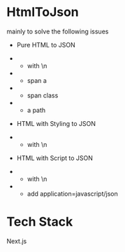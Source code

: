 # HtmlToJson
mainly to solve the following issues
  - Pure HTML to JSON 
  - - with \n
  - - span a
  - - span class
  - - a path 

  - HTML with Styling to JSON
  - - with \n

  - HTML with Script to JSON
  - - with \n
  - - add application=javascript/json

# Tech Stack
Next.js
